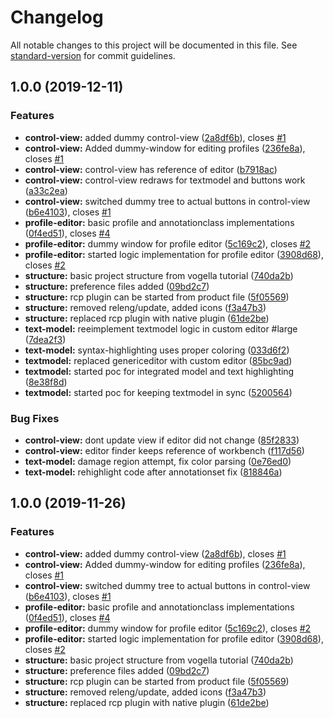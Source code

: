 # Changelog

All notable changes to this project will be documented in this file. See [standard-version](https://github.com/conventional-changelog/standard-version) for commit guidelines.

## 1.0.0 (2019-12-11)


### Features

* **control-view:** added dummy control-view ([2a8df6b](https://git.scc.kit.edu/nd2798/eclipsetextannotation/commit/2a8df6b0b6a46eee72ddfd675ccef18b86d7d36e)), closes [#1](https://git.scc.kit.edu/nd2798/eclipsetextannotation/issues/1)
* **control-view:** Added dummy-window for editing profiles ([236fe8a](https://git.scc.kit.edu/nd2798/eclipsetextannotation/commit/236fe8ab386f3933b57e9367c72d84d41b0a6e82)), closes [#1](https://git.scc.kit.edu/nd2798/eclipsetextannotation/issues/1)
* **control-view:** control-view has reference of editor ([b7918ac](https://git.scc.kit.edu/nd2798/eclipsetextannotation/commit/b7918ac1812f9c02e46b9e0a190ec3365d658cac))
* **control-view:** control-view redraws for textmodel and buttons work ([a33c2ea](https://git.scc.kit.edu/nd2798/eclipsetextannotation/commit/a33c2eac1fe32317b53d62faca20929bb9d7b7f1))
* **control-view:** switched dummy tree to actual buttons in control-view ([b6e4103](https://git.scc.kit.edu/nd2798/eclipsetextannotation/commit/b6e4103b75a5fd49de1750840168efe41c4f8a98)), closes [#1](https://git.scc.kit.edu/nd2798/eclipsetextannotation/issues/1)
* **profile-editor:** basic profile and annotationclass implementations ([0f4ed51](https://git.scc.kit.edu/nd2798/eclipsetextannotation/commit/0f4ed517d8453c86a423b694119a7b78d86b71d6)), closes [#4](https://git.scc.kit.edu/nd2798/eclipsetextannotation/issues/4)
* **profile-editor:** dummy window for profile editor ([5c169c2](https://git.scc.kit.edu/nd2798/eclipsetextannotation/commit/5c169c2261dc7324f3bda2a1b42cc56d347a905c)), closes [#2](https://git.scc.kit.edu/nd2798/eclipsetextannotation/issues/2)
* **profile-editor:** started logic implementation for profile editor ([3908d68](https://git.scc.kit.edu/nd2798/eclipsetextannotation/commit/3908d6877e8787ba31a4ab06b90046cbae0b2e1c)), closes [#2](https://git.scc.kit.edu/nd2798/eclipsetextannotation/issues/2)
* **structure:** basic project structure from vogella tutorial ([740da2b](https://git.scc.kit.edu/nd2798/eclipsetextannotation/commit/740da2b7b3b0d01d99f44c26049867e7fadb8bdd))
* **structure:** preference files added ([09bd2c7](https://git.scc.kit.edu/nd2798/eclipsetextannotation/commit/09bd2c7bf460609a64a1726d3fbc5ee16ed22d71))
* **structure:** rcp plugin can be started from product file ([5f05569](https://git.scc.kit.edu/nd2798/eclipsetextannotation/commit/5f0556981678a050ed094f9a1eb3152a01c78207))
* **structure:** removed releng/update, added icons ([f3a47b3](https://git.scc.kit.edu/nd2798/eclipsetextannotation/commit/f3a47b3f9365ca7ca41279c6c557c6c19a37f570))
* **structure:** replaced rcp plugin with native plugin ([61de2be](https://git.scc.kit.edu/nd2798/eclipsetextannotation/commit/61de2be6a1e024395d97237065d28c182fabc8a5))
* **text-model:** reeimplement textmodel logic in custom editor #large ([7dea2f3](https://git.scc.kit.edu/nd2798/eclipsetextannotation/commit/7dea2f394bcb0aeb72d6d48d83dd7fd256a1c1a9))
* **text-model:** syntax-highlighting uses proper coloring ([033d6f2](https://git.scc.kit.edu/nd2798/eclipsetextannotation/commit/033d6f28eeb9f8869bd0eb1b4a14eb20d961f6cd))
* **textmodel:** replaced genericeditor with custom editor ([85bc9ad](https://git.scc.kit.edu/nd2798/eclipsetextannotation/commit/85bc9ad59f657c8d44acb56b95579b1fa25228df))
* **textmodel:** started poc for integrated model and text highlighting ([8e38f8d](https://git.scc.kit.edu/nd2798/eclipsetextannotation/commit/8e38f8d35b36eef9359f18b02eeece0cfadef524))
* **textmodel:** started poc for keeping textmodel in sync ([5200564](https://git.scc.kit.edu/nd2798/eclipsetextannotation/commit/5200564bf67fc19b9bd8bf9cadbd9fdedb8627db))


### Bug Fixes

* **control-view:** dont update view if editor did not change ([85f2833](https://git.scc.kit.edu/nd2798/eclipsetextannotation/commit/85f2833e8e284b0bd056aca89fca21e59ede2fad))
* **control-view:** editor finder keeps reference of workbench ([f117d56](https://git.scc.kit.edu/nd2798/eclipsetextannotation/commit/f117d5681f83e734009ade749539b9de182471a2))
* **text-model:** damage region attempt, fix color parsing ([0e76ed0](https://git.scc.kit.edu/nd2798/eclipsetextannotation/commit/0e76ed0f9982e6c1ba278e0c87582fe004daab79))
* **text-model:** rehighlight code after annotationset fix ([818846a](https://git.scc.kit.edu/nd2798/eclipsetextannotation/commit/818846adb126e833d79c86596ecc73268ae510f6))

## 1.0.0 (2019-11-26)


### Features

* **control-view:** added dummy control-view ([2a8df6b](https://git.scc.kit.edu/nd2798/eclipsetextannotation/commit/2a8df6b0b6a46eee72ddfd675ccef18b86d7d36e)), closes [#1](https://git.scc.kit.edu/nd2798/eclipsetextannotation/issues/1)
* **control-view:** Added dummy-window for editing profiles ([236fe8a](https://git.scc.kit.edu/nd2798/eclipsetextannotation/commit/236fe8ab386f3933b57e9367c72d84d41b0a6e82)), closes [#1](https://git.scc.kit.edu/nd2798/eclipsetextannotation/issues/1)
* **control-view:** switched dummy tree to actual buttons in control-view ([b6e4103](https://git.scc.kit.edu/nd2798/eclipsetextannotation/commit/b6e4103b75a5fd49de1750840168efe41c4f8a98)), closes [#1](https://git.scc.kit.edu/nd2798/eclipsetextannotation/issues/1)
* **profile-editor:** basic profile and annotationclass implementations ([0f4ed51](https://git.scc.kit.edu/nd2798/eclipsetextannotation/commit/0f4ed517d8453c86a423b694119a7b78d86b71d6)), closes [#4](https://git.scc.kit.edu/nd2798/eclipsetextannotation/issues/4)
* **profile-editor:** dummy window for profile editor ([5c169c2](https://git.scc.kit.edu/nd2798/eclipsetextannotation/commit/5c169c2261dc7324f3bda2a1b42cc56d347a905c)), closes [#2](https://git.scc.kit.edu/nd2798/eclipsetextannotation/issues/2)
* **profile-editor:** started logic implementation for profile editor ([3908d68](https://git.scc.kit.edu/nd2798/eclipsetextannotation/commit/3908d6877e8787ba31a4ab06b90046cbae0b2e1c)), closes [#2](https://git.scc.kit.edu/nd2798/eclipsetextannotation/issues/2)
* **structure:** basic project structure from vogella tutorial ([740da2b](https://git.scc.kit.edu/nd2798/eclipsetextannotation/commit/740da2b7b3b0d01d99f44c26049867e7fadb8bdd))
* **structure:** preference files added ([09bd2c7](https://git.scc.kit.edu/nd2798/eclipsetextannotation/commit/09bd2c7bf460609a64a1726d3fbc5ee16ed22d71))
* **structure:** rcp plugin can be started from product file ([5f05569](https://git.scc.kit.edu/nd2798/eclipsetextannotation/commit/5f0556981678a050ed094f9a1eb3152a01c78207))
* **structure:** removed releng/update, added icons ([f3a47b3](https://git.scc.kit.edu/nd2798/eclipsetextannotation/commit/f3a47b3f9365ca7ca41279c6c557c6c19a37f570))
* **structure:** replaced rcp plugin with native plugin ([61de2be](https://git.scc.kit.edu/nd2798/eclipsetextannotation/commit/61de2be6a1e024395d97237065d28c182fabc8a5))
